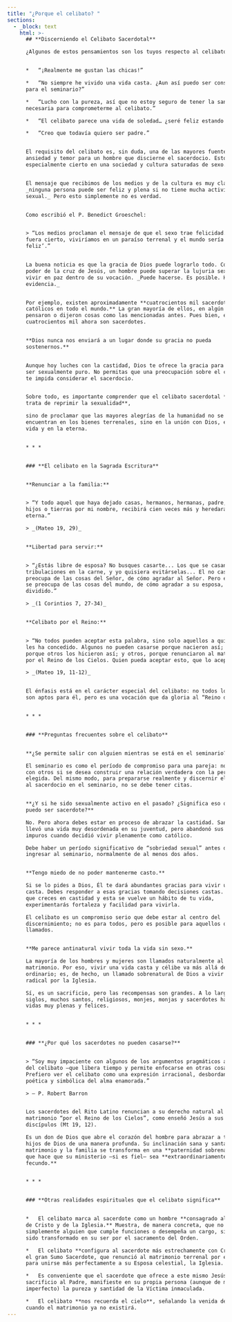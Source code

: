 ```yaml
---
title: "¿Porque el celibato? "
sections:
  - _block: text
    html: >-
      ## **Discerniendo el Celibato Sacerdotal**

      ¿Algunos de estos pensamientos son los tuyos respecto al celibato?


      *   “¡Realmente me gustan las chicas!”

      *   “No siempre he vivido una vida casta. ¿Aun así puedo ser considerado
      para el seminario?”

      *   “Lucho con la pureza, así que no estoy seguro de tener la santidad
      necesaria para comprometerme al celibato.”

      *   “El celibato parece una vida de soledad… ¿seré feliz estando solo?”

      *   “Creo que todavía quiero ser padre.”


      El requisito del celibato es, sin duda, una de las mayores fuentes de
      ansiedad y temor para un hombre que discierne el sacerdocio. Esto es
      especialmente cierto en una sociedad y cultura saturadas de sexo.


      El mensaje que recibimos de los medios y de la cultura es muy claro:
      _ninguna persona puede ser feliz y plena si no tiene mucha actividad
      sexual._ Pero esto simplemente no es verdad.


      Como escribió el P. Benedict Groeschel:


      > “Los medios proclaman el mensaje de que el sexo trae felicidad. Si esto
      fuera cierto, viviríamos en un paraíso terrenal y el mundo sería un ‘valle
      feliz’.”


      La buena noticia es que la gracia de Dios puede lograrlo todo. Con el
      poder de la cruz de Jesús, un hombre puede superar la lujuria sexual y
      vivir en paz dentro de su vocación. _Puede hacerse. Es posible. Hay mucha
      evidencia._


      Por ejemplo, existen aproximadamente **cuatrocientos mil sacerdotes
      católicos en todo el mundo.** La gran mayoría de ellos, en algún momento,
      pensaron o dijeron cosas como las mencionadas antes. Pues bien, esos
      cuatrocientos mil ahora son sacerdotes.


      **Dios nunca nos enviará a un lugar donde su gracia no pueda
      sostenernos.**


      Aunque hoy luches con la castidad, Dios te ofrece la gracia para llegar a
      ser sexualmente puro. No permitas que una preocupación sobre el celibato
      te impida considerar el sacerdocio.


      Sobre todo, es importante comprender que el celibato sacerdotal **no se
      trata de reprimir la sexualidad**,

      sino de proclamar que las mayores alegrías de la humanidad no se
      encuentran en los bienes terrenales, sino en la unión con Dios, en esta
      vida y en la eterna.


      * * *


      ### **El celibato en la Sagrada Escritura**


      **Renunciar a la familia:**


      > “Y todo aquel que haya dejado casas, hermanos, hermanas, padre, madre,
      hijos o tierras por mi nombre, recibirá cien veces más y heredará la vida
      eterna.”

      > _(Mateo 19, 29)_


      **Libertad para servir:**


      > “¿Estás libre de esposa? No busques casarte... Los que se casan tendrán
      tribulaciones en la carne, y yo quisiera evitárselas... El no casado se
      preocupa de las cosas del Señor, de cómo agradar al Señor. Pero el casado
      se preocupa de las cosas del mundo, de cómo agradar a su esposa, y está
      dividido.”

      > _(1 Corintios 7, 27-34)_


      **Celibato por el Reino:**


      > “No todos pueden aceptar esta palabra, sino solo aquellos a quienes se
      les ha concedido. Algunos no pueden casarse porque nacieron así; otros,
      porque otros los hicieron así; y otros, porque renunciaron al matrimonio
      por el Reino de los Cielos. Quien pueda aceptar esto, que lo acepte.”

      > _(Mateo 19, 11-12)_


      El énfasis está en el carácter especial del celibato: no todos los hombres
      son aptos para él, pero es una vocación que da gloria al “Reino de Dios.”


      * * *


      ### **Preguntas frecuentes sobre el celibato**


      **¿Se permite salir con alguien mientras se está en el seminario?**

      El seminario es como el período de compromiso para una pareja: no se sale
      con otros si se desea construir una relación verdadera con la persona
      elegida. Del mismo modo, para prepararse realmente y discernir el llamado
      al sacerdocio en el seminario, no se debe tener citas.


      **¿Y si he sido sexualmente activo en el pasado? ¿Significa eso que no
      puedo ser sacerdote?**

      No. Pero ahora debes estar en proceso de abrazar la castidad. San Agustín
      llevó una vida muy desordenada en su juventud, pero abandonó sus caminos
      impuros cuando decidió vivir plenamente como católico.

      Debe haber un período significativo de “sobriedad sexual” antes de
      ingresar al seminario, normalmente de al menos dos años.


      **Tengo miedo de no poder mantenerme casto.**

      Si se lo pides a Dios, Él te dará abundantes gracias para vivir una vida
      casta. Debes responder a esas gracias tomando decisiones castas. A medida
      que creces en castidad y esta se vuelve un hábito de tu vida,
      experimentarás fortaleza y facilidad para vivirla.

      El celibato es un compromiso serio que debe estar al centro del
      discernimiento; no es para todos, pero es posible para aquellos que son
      llamados.


      **Me parece antinatural vivir toda la vida sin sexo.**

      La mayoría de los hombres y mujeres son llamados naturalmente al
      matrimonio. Por eso, vivir una vida casta y célibe va más allá de lo
      ordinario; es, de hecho, un llamado sobrenatural de Dios a vivir un amor
      radical por la Iglesia.

      Sí, es un sacrificio, pero las recompensas son grandes. A lo largo de los
      siglos, muchos santos, religiosos, monjes, monjas y sacerdotes han vivido
      vidas muy plenas y felices.


      * * *


      ### **¿Por qué los sacerdotes no pueden casarse?**


      > “Soy muy impaciente con algunos de los argumentos pragmáticos a favor
      del celibato —que libera tiempo y permite enfocarse en otras cosas—.
      Prefiero ver el celibato como una expresión irracional, desbordante,
      poética y simbólica del alma enamorada.”

      > — P. Robert Barron


      Los sacerdotes del Rito Latino renuncian a su derecho natural al
      matrimonio “por el Reino de los Cielos”, como enseñó Jesús a sus
      discípulos (Mt 19, 12).

      Es un don de Dios que abre el corazón del hombre para abrazar a todos los
      hijos de Dios de una manera profunda. Su inclinación sana y santa hacia el
      matrimonio y la familia se transforma en una **paternidad sobrenatural**,
      que hace que su ministerio —si es fiel— sea **extraordinariamente
      fecundo.**


      * * *


      ### **Otras realidades espirituales que el celibato significa**


      *   El celibato marca al sacerdote como un hombre **consagrado al servicio
      de Cristo y de la Iglesia.** Muestra, de manera concreta, que no es
      simplemente alguien que cumple funciones o desempeña un cargo, sino que ha
      sido transformado en su ser por el sacramento del Orden.

      *   El celibato **configura al sacerdote más estrechamente con Cristo**,
      el gran Sumo Sacerdote, que renunció al matrimonio terrenal por el Reino y
      para unirse más perfectamente a su Esposa celestial, la Iglesia.

      *   Es conveniente que el sacerdote que ofrece a este mismo Jesús en
      sacrificio al Padre, manifieste en su propia persona (aunque de modo
      imperfecto) la pureza y santidad de la Víctima inmaculada.

      *   El celibato **nos recuerda el cielo**, señalando la venida del Reino,
      cuando el matrimonio ya no existirá.
---
```

